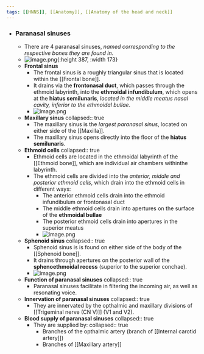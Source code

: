 ```yaml
---
tags: [[HNNS]], [[Anatomy]], [[Anatomy of the head and neck]] 
---
```


- ### Paranasal sinuses
	- There are 4 paranasal sinuses, *named corresponding to the respective bones they are found in*.
	- ![image.png](../assets/image_1673147094267_0.png){:height 387, :width 173}
	- **Frontal sinus**
		- The frontal sinus is a roughly triangular sinus that is located within the [[Frontal bone]].
		- It drains via the **frontonasal duct**, which passes through the ethmoid labyrinth, into the **ethmoidal infundibulum**, which opens at the **hiatus semilunaris**, *located in the middle meatus nasal cavity, inferior to the ethmoidal bullae*.
		- ![image.png](../assets/image_1673146991115_0.png)
	- **Maxillary sinus**
	  collapsed:: true
		- The maxillary sinus is the *largest paranasal sinus*, located on either side of the [[Maxilla]].
		- The maxillary sinus opens directly into the floor of the **hiatus semilunaris**.
	- **Ethmoid cells**
	  collapsed:: true
		- Ethmoid cells are located in the ethmoidal labyrinth of the [[Ethmoid bone]], which are individual air chambers withinthe labyrinth.
		- The ethmoid cells are divided into the *anterior, middle and posterior ethmoid cells*, which drain into the ethmoid cells in different ways:
			- The anterior ethmoid cells drain into the ethmoid infundibulum or frontonasal duct
			- The middle ethmoid cells drain into apertures on the surface of the **ethmoidal bullae**
			- The posterior ethmoid cells drain into apertures in the superior meatus
			- ![image.png](../assets/image_1673147032763_0.png)
	- **Sphenoid sinus**
	  collapsed:: true
		- Sphenoid sinus is is found on either side of the body of the [[Sphenoid bone]].
		- It drains through apertures on the posterior wall of the **sphenoethmoidal recess** (superior to the superior conchae).
		- ![image.png](../assets/image_1673147048112_0.png)
	- **Function of paranasal sinuses**
	  collapsed:: true
		- Paranasal sinuses facilitate in filtering the incoming air, as well as resonating voice.
	- **Innervation of paranasal sinuses**
	  collapsed:: true
		- They are innervated by the opthalmic and maxillary divisions of [[Trigeminal nerve (CN V)]] (V1 and V2).
	- **Blood supply of paranasal sinuses**
	  collapsed:: true
		- They are supplied by:
		  collapsed:: true
			- Branches of the opthalmic artery (branch of [[Internal carotid artery]])
			- Branches of [[Maxillary artery]]